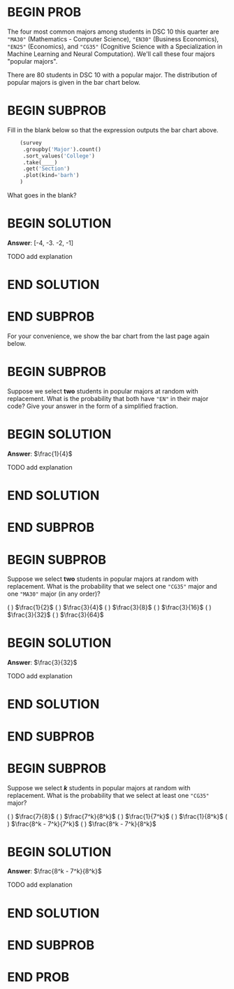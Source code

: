 # BEGIN PROB

The four most common majors among students in DSC 10 this quarter are
`"MA30"` (Mathematics - Computer Science), `"EN30"` (Business
Economics), `"EN25"` (Economics), and `"CG35"` (Cognitive Science with a
Specialization in Machine Learning and Neural Computation). We'll call
these four majors "popular majors\".

There are 80 students in DSC 10 with a popular major. The distribution
of popular majors is given in the bar chart below.


# BEGIN SUBPROB

Fill in the blank below so that the expression outputs the bar chart
above.

```py
    (survey
     .groupby('Major').count()
     .sort_values('College')
     .take(____)
     .get('Section')
     .plot(kind='barh')
    )
```

What goes in the blank?

# BEGIN SOLUTION

**Answer**: [-4, -3. -2, -1]

TODO add explanation

# END SOLUTION

# END SUBPROB

For your convenience, we show the bar chart from the last page again
below.


# BEGIN SUBPROB

Suppose we select **two** students in popular majors at random with
replacement. What is the probability that both have `"EN"` in their
major code? Give your answer in the form of a simplified fraction.

# BEGIN SOLUTION

**Answer**: $\frac{1}{4}$

TODO add explanation

# END SOLUTION

# END SUBPROB


# BEGIN SUBPROB

Suppose we select **two** students in popular majors at random with
replacement. What is the probability that we select one `"CG35"` major
and one `"MA30"` major (in any order)?

( ) $\frac{1}{2}$
( ) $\frac{3}{4}$
( ) $\frac{3}{8}$
( ) $\frac{3}{16}$
( ) $\frac{3}{32}$
( ) $\frac{3}{64}$

# BEGIN SOLUTION

**Answer**: $\frac{3}{32}$

TODO add explanation

# END SOLUTION

# END SUBPROB


# BEGIN SUBPROB

Suppose we select **$k$** students in popular majors at random with
replacement. What is the probability that we select at least one
`"CG35"` major?

( ) $\frac{7}{8}$ 
( ) $\frac{7^k}{8^k}$ 
( ) $\frac{1}{7^k}$ 
( ) $\frac{1}{8^k}$ 
( ) $\frac{8^k - 7^k}{7^k}$
( ) $\frac{8^k - 7^k}{8^k}$

# BEGIN SOLUTION

**Answer**: $\frac{8^k - 7^k}{8^k}$

TODO add explanation

# END SOLUTION

# END SUBPROB

# END PROB